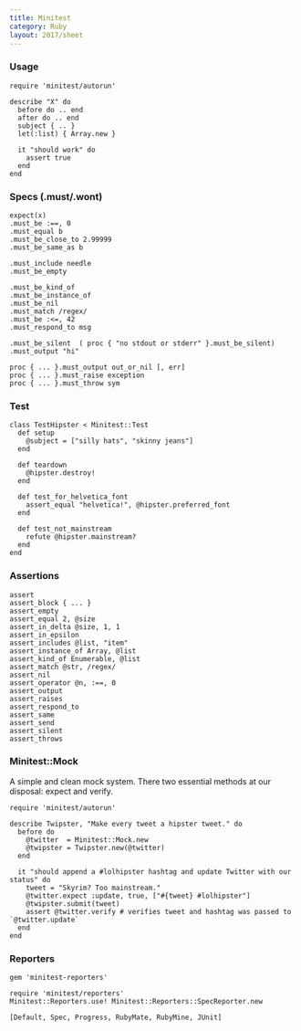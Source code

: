 ```yaml
---
title: Minitest
category: Ruby
layout: 2017/sheet
---
```


### Usage

    require 'minitest/autorun'

    describe "X" do
      before do .. end
      after do .. end
      subject { .. }
      let(:list) { Array.new }

      it "should work" do
        assert true
      end
    end

### Specs (.must/.wont)

    expect(x)
    .must_be :==, 0
    .must_equal b
    .must_be_close_to 2.99999
    .must_be_same_as b

    .must_include needle
    .must_be_empty

    .must_be_kind_of
    .must_be_instance_of
    .must_be_nil
    .must_match /regex/
    .must_be :<=, 42
    .must_respond_to msg

    .must_be_silent  ( proc { "no stdout or stderr" }.must_be_silent)
    .must_output "hi"

    proc { ... }.must_output out_or_nil [, err]
    proc { ... }.must_raise exception
    proc { ... }.must_throw sym

### Test

    class TestHipster < Minitest::Test
      def setup
        @subject = ["silly hats", "skinny jeans"]
      end

      def teardown
        @hipster.destroy!
      end

      def test_for_helvetica_font
        assert_equal "helvetica!", @hipster.preferred_font
      end

      def test_not_mainstream
        refute @hipster.mainstream?
      end
    end

### Assertions

    assert
    assert_block { ... }
    assert_empty
    assert_equal 2, @size
    assert_in_delta @size, 1, 1
    assert_in_epsilon
    assert_includes @list, "item"
    assert_instance_of Array, @list
    assert_kind_of Enumerable, @list
    assert_match @str, /regex/
    assert_nil
    assert_operator @n, :==, 0
    assert_output
    assert_raises
    assert_respond_to
    assert_same
    assert_send
    assert_silent
    assert_throws

### Minitest::Mock

A simple and clean mock system. There two essential methods at our disposal: expect and verify.

    require 'minitest/autorun'

    describe Twipster, "Make every tweet a hipster tweet." do
      before do
        @twitter  = Minitest::Mock.new
        @twipster = Twipster.new(@twitter)
      end

      it "should append a #lolhipster hashtag and update Twitter with our status" do
        tweet = "Skyrim? Too mainstream."
        @twitter.expect :update, true, ["#{tweet} #lolhipster"]
        @twipster.submit(tweet)
        assert @twitter.verify # verifies tweet and hashtag was passed to `@twitter.update`
      end
    end

### Reporters

    gem 'minitest-reporters'

    require 'minitest/reporters'
    Minitest::Reporters.use! Minitest::Reporters::SpecReporter.new

    [Default, Spec, Progress, RubyMate, RubyMine, JUnit]

